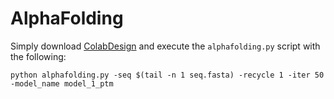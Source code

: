 # AlphaFolding


Simply download [ColabDesign](https://github.com/sokrypton/ColabDesign) and execute the `alphafolding.py` script with the following:

``python alphafolding.py -seq $(tail -n 1 seq.fasta) -recycle 1 -iter 50 -model_name model_1_ptm``
